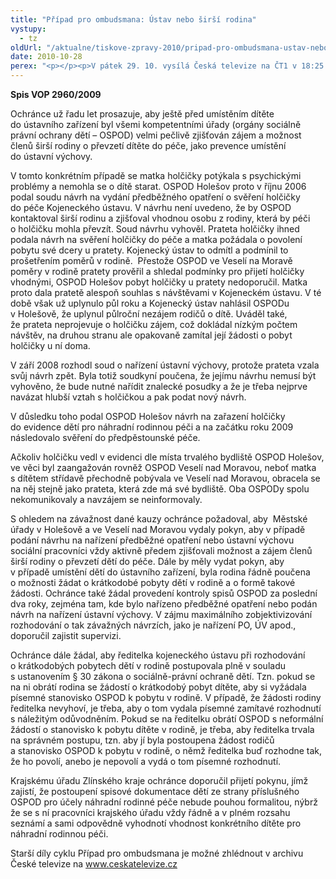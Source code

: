 ```yaml
---
title: "Případ pro ombudsmana: Ústav nebo širší rodina"
vystupy:
  - tz
oldUrl: "/aktualne/tiskove-zpravy-2010/pripad-pro-ombudsmana-ustav-nebo-sirsi-rodina"
date: 2010-10-28
perex: "<p></p><p>V pátek 29. 10. vysílá Česká televize na ČT1 v 18:25 devátý díl cyklu Případ pro ombudsmana (repríze v pondělí 1. 11. ve 12:25 na ČT2). Díl nazvaný Ústav nebo širší rodina popisuje případ malé holčičky, která možná zbytečně strávila dva roky v ústavním zařízení, protože odpovědné úřady nezjišťovaly zájem širší rodiny o převzetí dítěte do péče.</p>"
---
```


<!-- imported from the old website -->

<p><strong>Spis VOP 2960/2009</strong></p><p>Ochránce už řadu let prosazuje, aby ještě před umístěním dítěte do ústavního zařízení byl všemi kompetentními úřady (orgány sociálně právní ochrany dětí – OSPOD) velmi pečlivě zjišťován zájem a možnost členů širší rodiny o převzetí dítěte do péče, jako prevence umístění do ústavní výchovy. </p><p>V tomto konkrétním případě se matka holčičky potýkala s psychickými problémy a nemohla se o dítě starat. OSPOD Holešov proto v říjnu 2006 podal soudu návrh na vydání předběžného opatření o svěření holčičky do péče Kojeneckého ústavu. V návrhu není uvedeno, že by OSPOD kontaktoval širší rodinu a zjišťoval vhodnou osobu z rodiny, která by péči o holčičku mohla převzít. Soud návrhu vyhověl. Prateta holčičky ihned podala návrh na svěření holčičky do péče a matka požádala o povolení pobytu své dcery u pratety. Kojenecký ústav to odmítl a podmínil to prošetřením poměrů v rodině.  Přestože OSPOD ve Veselí na Moravě poměry v rodině pratety prověřil a shledal podmínky pro přijetí holčičky vhodnými, OSPOD Holešov pobyt holčičky u pratety nedoporučil. Matka proto dala pratetě alespoň souhlas s návštěvami v Kojeneckém ústavu. V té době však už uplynulo půl roku a Kojenecký ústav nahlásil OSPODu v Holešově, že uplynul půlroční nezájem rodičů o dítě. Uváděl také, že prateta neprojevuje o holčičku zájem, což dokládal nízkým počtem návštěv, na druhou stranu ale opakovaně zamítal její žádosti o pobyt holčičky u ní doma.</p><p>V září 2008 rozhodl soud o nařízení ústavní výchovy, protože prateta vzala svůj návrh zpět. Byla totiž soudkyní poučena, že jejímu návrhu nemusí být vyhověno, že bude nutné nařídit znalecké posudky a že je třeba nejprve navázat hlubší vztah s holčičkou a pak podat nový návrh. </p><p>V důsledku toho podal OSPOD Holešov návrh na zařazení holčičky do evidence dětí pro náhradní rodinnou péči a na začátku roku 2009 následovalo svěření do předpěstounské péče. </p><p>Ačkoliv holčičku vedl v evidenci dle místa trvalého bydliště OSPOD Holešov, ve věci byl zaangažován rovněž OSPOD Veselí nad Moravou, neboť matka s dítětem střídavě přechodně pobývala ve Veselí nad Moravou, obracela se na něj stejně jako prateta, která zde má své bydliště. Oba OSPODy spolu nekomunikovaly a navzájem se neinformovaly. </p><p>S ohledem na závažnost dané kauzy ochránce požadoval, aby  Městské úřady v Holešově a ve Veselí nad Moravou vydaly pokyn, aby v případě podání návrhu na nařízení předběžné opatření nebo ústavní výchovu sociální pracovníci vždy aktivně předem zjišťovali možnost a zájem členů širší rodiny o převzetí dětí do péče. Dále by měly vydat pokyn, aby v případě umístění dětí do ústavního zařízení, byla rodina řádně poučena o možnosti žádat o krátkodobé pobyty dětí v rodině a o formě takové žádosti. Ochránce také žádal provedení kontroly spisů OSPOD za poslední dva roky, zejména tam, kde bylo nařízeno předběžné opatření nebo podán návrh na nařízení ústavní výchovy. V zájmu maximálního zobjektivizování rozhodování o tak závažných návrzích, jako je nařízení PO, ÚV apod., doporučil zajistit supervizi.</p><p>Ochránce dále žádal, aby ředitelka kojeneckého ústavu při rozhodování o krátkodobých pobytech dětí v rodině postupovala plně v souladu s ustanovením § 30 zákona o sociálně-právní ochraně dětí. Tzn. pokud se na ni obrátí rodina se žádostí o krátkodobý pobyt dítěte, aby si vyžádala písemné stanovisko OSPOD k pobytu v rodině. V případě, že žádosti rodiny ředitelka nevyhoví, je třeba, aby o tom vydala písemné zamítavé rozhodnutí s náležitým odůvodněním. Pokud se na ředitelku obrátí OSPOD s neformální žádostí o stanovisko k pobytu dítěte v rodině, je třeba, aby ředitelka trvala na správném postupu, tzn. aby jí byla postoupena žádost rodičů a stanovisko OSPOD k pobytu v rodině, o němž ředitelka buď rozhodne tak, že ho povolí, anebo je nepovolí a vydá o tom písemné rozhodnutí. </p><p>Krajskému úřadu Zlínského kraje ochránce doporučil přijetí pokynu, jímž zajistí, že postoupení spisové dokumentace dětí ze strany příslušného OSPOD pro účely náhradní rodinné péče nebude pouhou formalitou, nýbrž že se s ní pracovníci krajského úřadu vždy řádně a v plném rozsahu seznámí a sami odpovědně vyhodnotí vhodnost konkrétního dítěte pro náhradní rodinnou péči. </p><p></p><p></p><p>Starší díly cyklu Případ pro ombudsmana je možné zhlédnout v archivu České televize na <a title="Otevření do nového okna" href="http://www.ceskatelevize.cz/" target="_blank">www.ceskatelevize.cz</a>  </p><p></p><p></p><p></p><p> </p><p></p>
